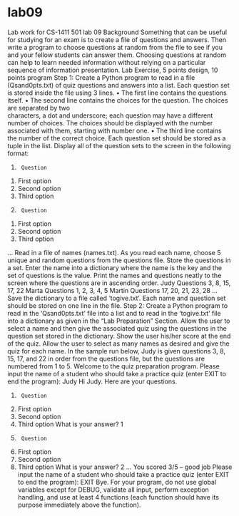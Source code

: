 # lab09
Lab work for CS-1411 501 lab 09
Background
Something that can be useful for studying for an exam is to create a file of questions and answers.
Then write a program to choose questions at random from the file to see if you and your fellow
students can answer them. Choosing questions at random can help to learn needed information
without relying on a particular sequence of information presentation.
Lab Exercise, 5 points design, 10 points program
Step 1:
Create a Python program to read in a file (Qsand0pts.txt) of quiz questions and answers into a list.
Each question set is stored inside the file using 3 lines.
• The	first	line	contains	the	questions	itself.
• The	 second	 line	 contains the	 choices	 for	 the	 question.	 The	 choices	 are	 separated	 by	 two	
characters,	a	dot	and	underscore;	each	question	may	have	a	different	number	of	choices.	The	
choices	should	be	displayed	with	the	number	associated	with	them,	starting	with	number	one.
• The	third	line	contains	the	number	of	the correct	choice.	
Each question set should be stored as a tuple in the list. Display all of the question sets to the
screen in the following format:
1.		Question
1) First	option
2) Second	option
3) Third	option
2.		Question
1) First	option
2) Second	option
3) Third	option

...
Read in a file of names (names.txt). As you read each name, choose 5 unique and random
questions from the questions file. Store the questions in a set. Enter the name into a dictionary
where the name is the key and the set of questions is the value. Print the names and questions
neatly to the screen where the questions are in ascending order.
Judy Questions 3, 8, 15, 17, 22
Marta Questions 1, 2, 3, 4, 5
Martin Questions 17, 20, 21, 23, 28
…
Save the dictionary to a file called ‘togive.txt’. Each name and question set should be stored on
one line in the file.
Step 2:
Create a Python program to read in the ‘Qsand0pts.txt’ file into a list and to read in the ‘togive.txt’
file into a dictionary as given in the “Lab Preparation” Section. Allow the user to select a name
and then give the associated quiz using the questions in the question set stored in the dictionary.
Show the user his/her score at the end of the quiz. Allow the user to select as many names as
desired and give the quiz for each name.
In the sample run below, Judy is given questions 3, 8, 15, 17, and 22 in order from the questions
file, but the questions are numbered from 1 to 5.
Welcome to the quiz preparation program.
Please input the name of a student who should take a practice quiz (enter EXIT to end the
program): Judy
Hi Judy. Here are your questions.
1.		Question
1. First	option
2. Second	option
3. Third	option
What	is	your	answer?	1
2.		Question
1. First	option
2. Second	option
3. Third	option
What is your answer? 2
…
You scored 3/5 – good job
Please input the name of a student who should take a practice quiz (enter EXIT to end the
program): EXIT
Bye.
For your program, do not use global variables except for DEBUG, validate all input, perform
exception handling, and use at least 4 functions (each function should have its purpose immediately
above the function).
